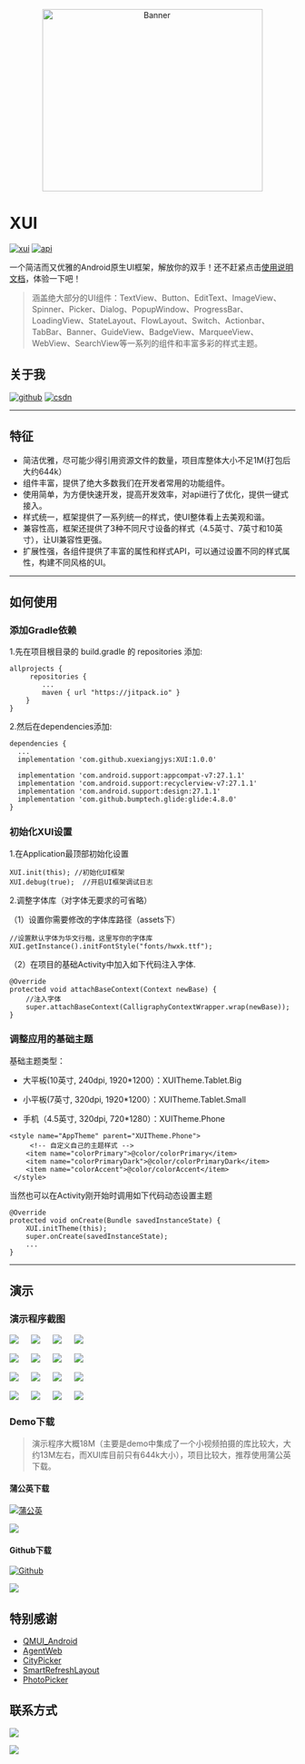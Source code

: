 <p align="center">
  <img src="https://github.com/xuexiangjys/XUI/blob/master/art/app_logo_xui.png" width="388" height="321" alt="Banner" />
</p>

# XUI
[![xui][xuisvg]][xui]  [![api][apisvg]][api]

一个简洁而又优雅的Android原生UI框架，解放你的双手！还不赶紧点击[使用说明文档](https://github.com/xuexiangjys/XUI/wiki)，体验一下吧！

> 涵盖绝大部分的UI组件：TextView、Button、EditText、ImageView、Spinner、Picker、Dialog、PopupWindow、ProgressBar、LoadingView、StateLayout、FlowLayout、Switch、Actionbar、TabBar、Banner、GuideView、BadgeView、MarqueeView、WebView、SearchView等一系列的组件和丰富多彩的样式主题。

## 关于我

[![github](https://img.shields.io/badge/GitHub-xuexiangjys-blue.svg)](https://github.com/xuexiangjys)   [![csdn](https://img.shields.io/badge/CSDN-xuexiangjys-green.svg)](http://blog.csdn.net/xuexiangjys)

----

## 特征

* 简洁优雅，尽可能少得引用资源文件的数量，项目库整体大小不足1M(打包后大约644k）
* 组件丰富，提供了绝大多数我们在开发者常用的功能组件。
* 使用简单，为方便快速开发，提高开发效率，对api进行了优化，提供一键式接入。
* 样式统一，框架提供了一系列统一的样式，使UI整体看上去美观和谐。
* 兼容性高，框架还提供了3种不同尺寸设备的样式（4.5英寸、7英寸和10英寸），让UI兼容性更强。
* 扩展性强，各组件提供了丰富的属性和样式API，可以通过设置不同的样式属性，构建不同风格的UI。

----

## 如何使用

### 添加Gradle依赖

1.先在项目根目录的 build.gradle 的 repositories 添加:
```
allprojects {
     repositories {
        ...
        maven { url "https://jitpack.io" }
    }
}
```

2.然后在dependencies添加:

```
dependencies {
  ...
  implementation 'com.github.xuexiangjys:XUI:1.0.0'

  implementation 'com.android.support:appcompat-v7:27.1.1'
  implementation 'com.android.support:recyclerview-v7:27.1.1'
  implementation 'com.android.support:design:27.1.1'
  implementation 'com.github.bumptech.glide:glide:4.8.0'
}
```

### 初始化XUI设置

1.在Application最顶部初始化设置

```
XUI.init(this); //初始化UI框架
XUI.debug(true);  //开启UI框架调试日志

```

2.调整字体库（对字体无要求的可省略）

（1）设置你需要修改的字体库路径（assets下）
```
//设置默认字体为华文行楷，这里写你的字体库
XUI.getInstance().initFontStyle("fonts/hwxk.ttf");
```

（2）在项目的基础Activity中加入如下代码注入字体.

```
@Override
protected void attachBaseContext(Context newBase) {
    //注入字体
    super.attachBaseContext(CalligraphyContextWrapper.wrap(newBase));
}
```

### 调整应用的基础主题

基础主题类型：

* 大平板(10英寸, 240dpi, 1920*1200）：XUITheme.Tablet.Big

* 小平板(7英寸, 320dpi, 1920*1200）：XUITheme.Tablet.Small

* 手机（4.5英寸, 320dpi, 720*1280）：XUITheme.Phone

```
<style name="AppTheme" parent="XUITheme.Phone">
     <!-- 自定义自己的主题样式 --> 
    <item name="colorPrimary">@color/colorPrimary</item>
    <item name="colorPrimaryDark">@color/colorPrimaryDark</item>
    <item name="colorAccent">@color/colorAccent</item>
 </style>

```
当然也可以在Activity刚开始时调用如下代码动态设置主题

```
@Override
protected void onCreate(Bundle savedInstanceState) {
    XUI.initTheme(this);
    super.onCreate(savedInstanceState);
    ...
}
```
----

## 演示

### 演示程序截图

![](./art/1_splash.png) &emsp; ![](./art/2_main.png) &emsp; ![](./art/3_about.png) &emsp; ![](./art/4_menu.png)

![](./art/5_dialog.png) &emsp; ![](./art/6_bottom_dialog.png) &emsp; ![](./art/7_picker.png) &emsp; ![](./art/8_webview.png)

![](./art/9_flowlayout.png) &emsp; ![](./art/10_ninegrid.png) &emsp; ![](./art/11_radius_imageview.png) &emsp; ![](./art/12_badge_view.png)

![](./art/13_tabview.png) &emsp; ![](./art/14_citypicker.png) &emsp; ![](./art/15_refresh_layout.png) &emsp; ![](./art/16_spinner.png) &emsp;

### Demo下载

> 演示程序大概18M（主要是demo中集成了一个小视频拍摄的库比较大，大约13M左右，而XUI库目前只有644k大小），项目比较大，推荐使用蒲公英下载。

#### 蒲公英下载

[![蒲公英](https://img.shields.io/badge/downloads-蒲公英-blue.svg)](https://www.pgyer.com/XUIDemo)

![](./art/download_pugongying.png)

#### Github下载

[![Github](https://img.shields.io/badge/downloads-Github-blue.svg)](https://github.com/xuexiangjys/XUI/blob/master/apk/xuidemo.apk?raw=true)

![](./art/download_github.png)

## 特别感谢

* [QMUI_Android](https://github.com/Tencent/QMUI_Android)
* [AgentWeb](https://github.com/Justson/AgentWeb)
* [CityPicker](https://github.com/xuexiangjys/CityPicker)
* [SmartRefreshLayout](https://github.com/scwang90/SmartRefreshLayout)
* [PhotoPicker](https://github.com/donglua/PhotoPicker)

## 联系方式

[![](https://img.shields.io/badge/点击一键加入QQ交流群-602082750-blue.svg)](http://shang.qq.com/wpa/qunwpa?idkey=9922861ef85c19f1575aecea0e8680f60d9386080a97ed310c971ae074998887)

![](https://github.com/xuexiangjys/XPage/blob/master/img/qq_group.jpg)

[xuisvg]: https://img.shields.io/badge/XUI-v1.0.0-brightgreen.svg
[xui]: https://github.com/xuexiangjys/XUI
[apisvg]: https://img.shields.io/badge/API-17+-brightgreen.svg
[api]: https://android-arsenal.com/api?level=17